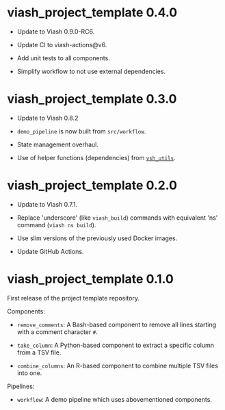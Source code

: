 # viash_project_template 0.4.0

* Update to Viash 0.9.0-RC6.

* Update CI to viash-actions@v6.

* Add unit tests to all components.

* Simplify workflow to not use external dependencies.


# viash_project_template 0.3.0

* Update to Viash 0.8.2

* `demo_pipeline` is now built from `src/workflow`.

* State management overhaul.

* Use of helper functions (dependencies) from [`vsh_utils`](https://viash-hub.com/data-intuitive/vsh_utils).


# viash_project_template 0.2.0

* Update to Viash 0.7.1.

* Replace 'underscore' (like `viash_build`) commands with equivalent 'ns' command (`viash ns build`).

* Use slim versions of the previously used Docker images.

* Update GitHub Actions.


# viash_project_template 0.1.0

First release of the project template repository.

Components:

* `remove_comments`: A Bash-based component to remove all lines starting with a comment character `#`.

* `take_column`: A Python-based component to extract a specific column from a TSV file.

* `combine_columns`: An R-based component to combine multiple TSV files into one.

Pipelines:

* `workflow`: A demo pipeline which uses abovementioned components.
